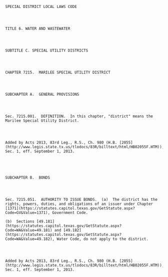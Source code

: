 ﻿
    
    
    	
    					
    
    
    SPECIAL DISTRICT LOCAL LAWS CODE
    
      
    
    
    TITLE 6. WATER AND WASTEWATER
    
      
    
    
    SUBTITLE C. SPECIAL UTILITY DISTRICTS
    
      
    
    
    CHAPTER 7215.  MARILEE SPECIAL UTILITY DISTRICT
    
      
    
    
    SUBCHAPTER A.  GENERAL PROVISIONS
    
      
    
    
    Sec. 7215.001.  DEFINITION.  In this chapter, "district" means the Marilee Special Utility District.
    
    
    
    
    Added by Acts 2013, 83rd Leg., R.S., Ch. 980 (H.B. [2055](http://www.legis.state.tx.us/tlodocs/83R/billtext/html/HB02055F.HTM)), Sec. 1, eff. September 1, 2013.
    
    
    
    
    
    SUBCHAPTER B.  BONDS
    
      
    
    
    Sec. 7215.051.  AUTHORITY TO ISSUE BONDS.  (a)  The district has the rights, powers, duties, and obligations of an issuer under Chapter [1371](https://statutes.capitol.texas.gov/GetStatute.aspx?Code=GV&Value=1371), Government Code.
    
    (b)  Sections [49.181](https://statutes.capitol.texas.gov/GetStatute.aspx?Code=WA&Value=49.181) and [49.182](https://statutes.capitol.texas.gov/GetStatute.aspx?Code=WA&Value=49.182), Water Code, do not apply to the district.
    
    
    
    
    Added by Acts 2013, 83rd Leg., R.S., Ch. 980 (H.B. [2055](http://www.legis.state.tx.us/tlodocs/83R/billtext/html/HB02055F.HTM)), Sec. 1, eff. September 1, 2013.
    
    
    
    
    				
